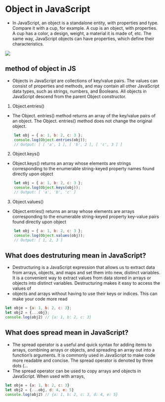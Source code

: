 # Object in JavaScript

+ In JavaScript, an object is a standalone entity, with properties and type. Compare it with a cup, for example. A cup is an object, with properties. A cup has a color, a design, weight, a material it is made of, etc. The same way, JavaScript objects can have properties, which define their characteristics.

![](https://www.scientecheasy.com/wp-content/uploads/2022/03/javascript-object-example.png)

## method of object in JS
+ Objects in JavaScript are collections of key/value pairs. The values can consist of properties and methods, and may contain all other JavaScript data types, such as strings, numbers, and Booleans. All objects in JavaScript descend from the parent Object constructor. 

1. Object.entries()
+ The Object. entries() method returns an array of the key/value pairs of an object. The Object. entries() method does not change the original object.
```javascript
    let obj = { a: 1, b: 2, c: 3 };
    console.log(Object.entries(obj));
    // Output: [ [ 'a', 1 ], [ 'b', 2 ], [ 'c', 3 ] ]
```
2. Object.keys()
+ Object.keys() returns an array whose elements are strings corresponding to the enumerable string-keyed property names found directly upon object 
```javascript
    let obj = { a: 1, b: 2, c: 3 };
    console.log(Object.keys(obj));
    // Output: [ 'a', 'b', 'c' ]
```
3. Object.values()
+ Object.entries() returns an array whose elements are arrays corresponding to the enumerable string-keyed property key-value pairs found directly upon object 
```javascript
    let obj = { a: 1, b: 2, c: 3 };
    console.log(Object.values(obj));
    // Output: [ 1, 2, 3 ]
```


## What does destruturing mean in JavaScript?
+ Destructuring is a JavaScript expression that allows us to extract data from arrays, objects, and maps and set them into new, distinct variables. It is a convenient way to extract values from data stored in arrays or objects into distinct variables. Destructuring makes it easy to access the values of
+ objects and arrays without having to use their keys or indices. This can make your code more read
```javascript
let obje = {a: 1, b: 2, c: 3};
let obj2 = {...obj};
console.log(obj2) // {a: 1, b: 2, c: 3}
```

## What does spread mean in JavaScript?
+ The spread operator is a useful and quick syntax for adding items to arrays, combining arrays or objects, and spreading an array out into a function’s arguments. It is commonly used in JavaScript to make code more readable and concise. The spread operator is denoted by three dots (...
+ The spread operator can be used to copy arrays and objects in JavaScript. When used with arrays,

```javascript
let obje = {a: 1, b: 2, c: 3}
let obj2 = {...obj, d: 4, e: 5}
console.log(obj2) // {a: 1, b: 2, c: 3, d: 4, e: 5}
```
